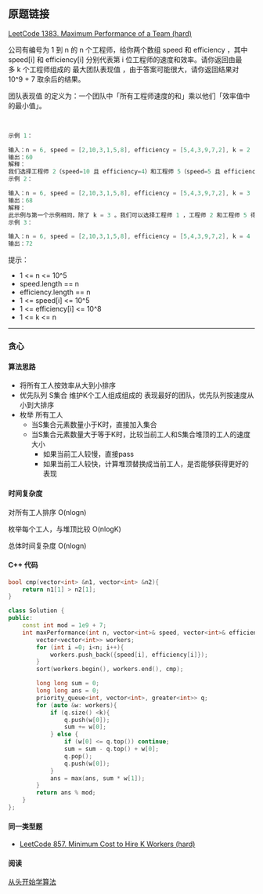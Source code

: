 ## 原题链接

[LeetCode 1383. Maximum Performance of a Team (hard)](https://leetcode-cn.com/problems/maximum-performance-of-a-team/)


公司有编号为 1 到 n 的 n 个工程师，给你两个数组 speed 和 efficiency ，其中 speed[i] 和 efficiency[i] 分别代表第 i 位工程师的速度和效率。请你返回由最多 k 个工程师组成的 ​​​​​​最大团队表现值 ，由于答案可能很大，请你返回结果对 10^9 + 7 取余后的结果。

团队表现值 的定义为：一个团队中「所有工程师速度的和」乘以他们「效率值中的最小值」。

 
```cpp
示例 1：

输入：n = 6, speed = [2,10,3,1,5,8], efficiency = [5,4,3,9,7,2], k = 2
输出：60
解释：
我们选择工程师 2（speed=10 且 efficiency=4）和工程师 5（speed=5 且 efficiency=7）。他们的团队表现值为 performance = (10 + 5) * min(4, 7) = 60 。
示例 2：

输入：n = 6, speed = [2,10,3,1,5,8], efficiency = [5,4,3,9,7,2], k = 3
输出：68
解释：
此示例与第一个示例相同，除了 k = 3 。我们可以选择工程师 1 ，工程师 2 和工程师 5 得到最大的团队表现值。表现值为 performance = (2 + 10 + 5) * min(5, 4, 7) = 68 。
示例 3：

输入：n = 6, speed = [2,10,3,1,5,8], efficiency = [5,4,3,9,7,2], k = 4
输出：72
```

提示：

- 1 <= n <= 10^5
- speed.length == n
- efficiency.length == n
- 1 <= speed[i] <= 10^5
- 1 <= efficiency[i] <= 10^8
- 1 <= k <= n

---

### 贪心

#### 算法思路

- 将所有工人按效率从大到小排序
- 优先队列 S集合 维护K个工人组成组成的 表现最好的团队，优先队列按速度从小到大排序
- 枚举 所有工人
  - 当S集合元素数量小于K时，直接加入集合
  - 当S集合元素数量大于等于K时，比较当前工人和S集合堆顶的工人的速度大小
    - 如果当前工人较慢，直接pass
    - 如果当前工人较快，计算堆顶替换成当前工人，是否能够获得更好的表现

#### 时间复杂度

对所有工人排序 O(nlogn)

枚举每个工人，与堆顶比较 O(nlogK)

总体时间复杂度 O(nlogn)

#### C++ 代码

```cpp
bool cmp(vector<int> &n1, vector<int> &n2){
    return n1[1] > n2[1];
}

class Solution {
public:
    const int mod = 1e9 + 7;
    int maxPerformance(int n, vector<int>& speed, vector<int>& efficiency, int k) {
        vector<vector<int>> workers;
        for (int i =0; i<n; i++){
            workers.push_back({speed[i], efficiency[i]});
        }
        sort(workers.begin(), workers.end(), cmp);

        long long sum = 0;
        long long ans = 0;
        priority_queue<int, vector<int>, greater<int>> q;
        for (auto &w: workers){
            if (q.size() <k){
                q.push(w[0]);
                sum += w[0]; 
            } else {
                if (w[0] <= q.top()) continue;
                sum = sum - q.top() + w[0];
                q.pop();
                q.push(w[0]);
            }
            ans = max(ans, sum * w[1]);
        }
        return ans % mod;
    }
};
```

#### 同一类型题

- [LeetCode 857. Minimum Cost to Hire K Workers (hard)](./problems/801-900/857.minimum-cost-to-hire-k-workers.md)

#### 阅读

[从头开始学算法](https://muyids.github.io/simple-algorithm/)
